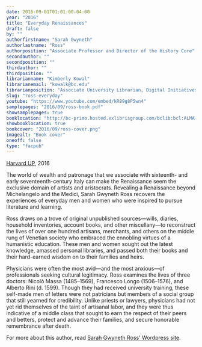 ```yaml
---
date: 2016-09-01T01:01:00-04:00
year: "2016"
title: "Everyday Renaissances"
draft: false
by: ""
authorfirstname: "Sarah Gwyneth"
authorlastname: "Ross"
authorposition: "Associate Professor and Director of the History Core"
secondauthor: ""
secondposition: ""
thirdauthor: ""
thirdposition: ""
librarianname: "Kimberly Kowal"
librarianemail: "kowalk@bc.edu"
librarianposition: "Associate University Librarian, Digital Initiatives & Services"
slug: "ross-everyday"
youtube: "https://www.youtube.com/embed/kR89g8P5wn4"
samplepages: "2016/09/ross-book.pdf"
showsamplepages: true
booklocation: "http://bc-primo.hosted.exlibrisgroup.com/bclib:bcl:ALMA-BC21459735590001021"
showbooklocation: true
bookcover: "2016/09/ross-cover.png"
imagealt: "Book cover"
oneoff: false
type: "facpub"
---
```


<a href="http://www.hup.harvard.edu/catalog.php?isbn=9780674659834">Harvard UP</a>, 2016

The world of wealth and patronage that we associate with sixteenth- and early seventeenth-century Italy can make the Renaissance seem the exclusive domain of artists and aristocrats. Revealing a Renaissance beyond Michelangelo and the Medici, Sarah Gwyneth Ross recovers the experiences of everyday men and women who were inspired to pursue literature and learning.

Ross draws on a trove of original unpublished sources—wills, diaries, household inventories, account books, and other miscellany—to reconstruct the lives of over one hundred artisans, merchants, and others on the middle rung of Venetian society who embraced the ennobling virtues of a humanistic education. These men and women sought out the latest knowledge, amassed personal libraries, and passed both their books and their hard-earned wisdom on to their families and heirs.

Physicians were often the most avid—and the most anxious—of professionals seeking cultural legitimacy. Ross examines the lives of three doctors: Nicolò Massa (1485–1569), Francesco Longo (1506–1576), and Alberto Rini (d. 1599). Though they had received university training, these self-made men of letters were not patricians but members of a social group that still yearned for credibility. Unlike priests or lawyers, physicians had not yet rid themselves of the taint of artisanal labor, and they were thus indicative of a middle class that sought to earn the respect of their peers and betters, protect and advance their families, and secure honorable remembrance after death.

For more about this author, read <a href="https://sarahgwynethross.wordpress.com">Sarah Gwyneth Ross' Wordpress site</a>.
